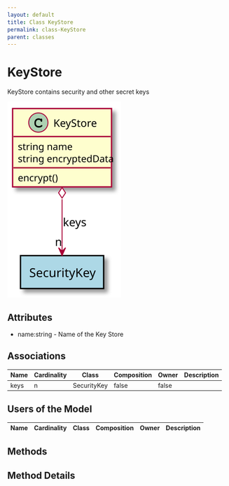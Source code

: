 ```yaml
---
layout: default
title: Class KeyStore
permalink: class-KeyStore
parent: classes
---
```


# KeyStore

KeyStore contains security and other secret keys

![Logical Diagram](./logical.svg)

## Attributes

* name:string - Name of the Key Store


## Associations

| Name | Cardinality | Class | Composition | Owner | Description |
| --- | --- | --- | --- | --- | --- |
| keys | n | SecurityKey | false | false |  |


## Users of the Model

| Name | Cardinality | Class | Composition | Owner | Description |
| --- | --- | --- | --- | --- | --- |





## Methods


<h2>Method Details</h2>
    

